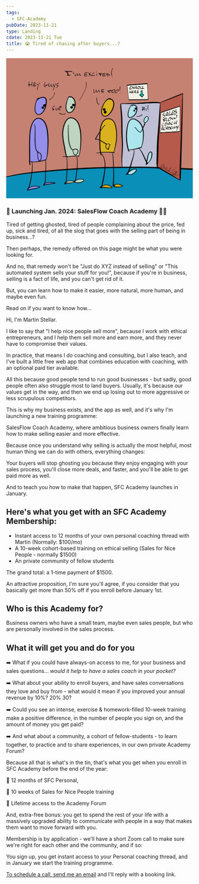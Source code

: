 ```yaml
---
tags:
  - SFC-Academy
pubDate: 2023-11-21
type: Landing
cdate: 2023-11-21 Tue
title: 😭 Tired of chasing after buyers...?
---
```


![](Media/SalesFlowCoach.app_SalesFlowCoach-Academy-now-open_MartinStellar.jpg)

### 🚀 Launching Jan. 2024: SalesFlow Coach Academy 🧑‍🎓

Tired of getting ghosted, tired of people complaining about the price, fed up, sick and tired, of all the slog that goes with the selling part of being in business...?

Then perhaps, the remedy offered on this page might be what you were looking for.

And no, that remedy won't be "Just do XYZ instead of selling" or "This automated system sells your stuff for you!", because if you're in business, selling is a fact of life, and you can't get rid of it.

But, you can learn how to make it easier, more natural, more human, and maybe even fun.

Read on if you want to know how...

Hi, I'm Martin Stellar.

I like to say that "I help nice people sell more", because I work with ethical entrepreneurs, and I help them sell more and earn more, and they never have to compromise their values.

In practice, that means I do coaching and consulting, but I also teach, and I've built a little free web app that combines education with coaching, with an optional paid tier available.

All this because good people tend to run good businesses - but sadly, good people often also struggle most to land buyers. Usually, it's because our values get in the way, and then we end up losing out to more aggressive or less scrupulous competitors.

This is why my business exists, and the app as well, and it's why I'm launching a new training programme:

SalesFlow Coach Academy, where ambitious business owners finally learn how to make selling easier and more effective.

Because once you understand why selling is actually the most helpful, most human thing we can do with others, everything changes:

Your buyers will stop ghosting you because they enjoy engaging with your sales process, you'll close more deals, and faster, and you'll be able to get paid more as well.

And to teach you how to make that happen, SFC Academy launches in January.

## **Here's what you get with an SFC Academy Membership:**

- Instant access to 12 months of your own personal coaching thread with Martin (Normally: $100/mo)
- A 10-week cohort-based training on ethical selling (Sales for Nice People - normally $1500)
- An private community of fellow students

The grand total: a 1-time payment of $1500.

An attractive proposition, I'm sure you'll agree, if you consider that you basically get more than 50% off if you enroll before January 1st.

## Who is this Academy for?

Business owners who have a small team, maybe even sales people, but who are personally involved in the sales process.

## What it will get you and do for you

➡️ What if you could have always-on access to me, for your business and sales questions... *would it help to have a sales coach in your pocket?*

➡️ What about your ability to enroll buyers, and have sales conversations they love and buy from - what would it mean if you improved your annual revenue by 10%? 20% 30?

➡️ Could you see an intense, exercise & homework-filled 10-week training make a positive difference, in the number of people you sign on, and the amount of money you get paid?

<!--
> Martin's SFNP sales training is fantastic. It transformed how I approach the whole sales process, and it's become so much easier. In the past I used to have tons of coffee meetings with no sales, but these days I sell more, at better rates, and I have a waitlist as well. I fully endorse and recommend his training for anyone serious about improving their sales game.
> ~ Mairi Mickel, Family Business Succession Expert
-->

➡️ And what about a community, a cohort of fellow-students - to learn together, to practice and to share experiences, in our own private Academy Forum?

Because all that is what's in the tin, that's what you get when you enroll in SFC Academy before the end of the year:

🚀 12 months of SFC Personal,

🚀 10 weeks of Sales for Nice People training

🚀 Lifetime access to the Academy Forum

And, extra-free bonus: you get to spend the rest of your life with a massively upgraded ability to communicate with people in a way that makes them want to move forward with you.

Membership is by application - we'll have a short Zoom call to make sure we're right for each other and the community, and if so:

You sign up, you get instant access to your Personal coaching thread, and in January we start the training programme.

[To schedule a call, send me an email](mailto:personal@salesflowcoach.app?subject=SFC-Academy) and I'll reply with a booking link.
